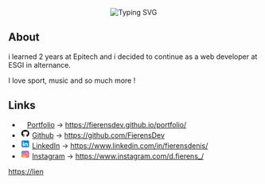 <!-- <img align="center" src="deunsbar.png" alt="hexagone" width="100%" /> -->
<p align="center"><img src="https://readme-typing-svg.herokuapp.com?size=35&duration=4000&pause=1500&color=3A6FFF&center=true&vCenter=true&width=700&lines=Hello+There+!+%F0%9F%91%8B+I'm+Denis;Student+at+ESGI;Full+stack+developer" alt="Typing SVG" /></p>

## About

i learned 2 years at Epitech and i decided to continue as a web developer at ESGI in alternance.

I love sport, music and so much more ! 

## Links
* <img src="./assets/logoDF2.svg" alt="Mon emoji" width="10" height="10"/>  [Portfolio](https://fierensdev.github.io/) -> https://fierensdev.github.io/portfolio/
* <img src="./assets/github.svg" alt="Mon emoji" width="20" height="18"/>  [Github](https://github.com/FierensDev) -> https://github.com/FierensDev
* <img src="./assets/linkedin.svg" alt="Mon emoji" width="20" height="18"/>  [LinkedIn](https://www.linkedin.com/in/fierensdenis/) -> https://www.linkedin.com/in/fierensdenis/
* <img src="./assets/instagram.svg" alt="Mon emoji" width="20" height="18"/>  [Instagram](https://www.instagram.com/d.fierens_/) -> https://www.instagram.com/d.fierens_/

<!-- - 📫 How to reach me: denis.fierens@epitech.eu -->
<!-- <img align="center" src="languagesAndTools.svg" alt="hexagone" width="100%" />
<img align="center" src="githubbottombar.svg" alt="hexagone" width="100%" /> -->


 <a href="https://lien">https://lien</a>


